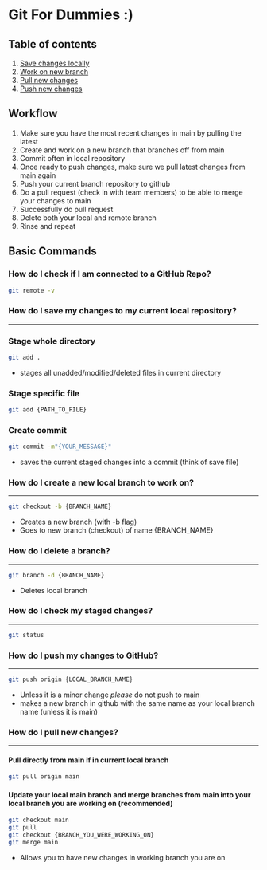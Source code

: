 # Git For Dummies :)

## Table of contents
1. [Save changes locally](#how-do-i-save-my-changes-to-my-current-local-repository)
2. [Work on new branch](#how-do-i-create-a-new-local-branch-to-work-on)
3. [Pull new changes](#how-do-i-pull-new-changes)
4. [Push new changes](#how-do-i-push-my-changes-to-github)

## Workflow

1. Make sure you have the most recent changes in main by pulling the latest
2. Create and work on a new branch that branches off from main
3. Commit often in local repository
4. Once ready to push changes, make sure we pull latest changes from main again
5. Push your current branch repository to github
6. Do a pull request (check in with team members) to be able to merge your changes to main
7. Successfully do pull request
8. Delete both your local and remote branch
9. Rinse and repeat

## Basic Commands

### How do I check if I am connected to a GitHub Repo?

```bash
git remote -v
```

### How do I save my changes to my current local repository?

---
### Stage whole directory
```bash
git add .
```

- stages all unadded/modified/deleted files in current directory

### Stage specific file
```bash
git add {PATH_TO_FILE}
```
### Create commit
```bash
git commit -m"{YOUR_MESSAGE}"
```

- saves the current staged changes into a commit (think of save file)

### How do I create a new local branch to work on?

---

```bash
git checkout -b {BRANCH_NAME}
```

- Creates a new branch (with -b flag)
- Goes to new branch (checkout) of name {BRANCH_NAME}

### How do I delete a branch?

---

```bash
git branch -d {BRANCH_NAME}
```

- Deletes local branch

### How do I check my staged changes?

---

```bash
git status
```



### How do I push my changes to GitHub?

---

```bash
git push origin {LOCAL_BRANCH_NAME}
```

- Unless it is a minor change _please_ do not push to main
- makes a new branch in github with the same name as your local branch name (unless it is main)

### How do I pull new changes?

---

#### Pull directly from main if in current local branch

```bash
git pull origin main
```

#### Update your local main branch and merge branches from main into your local branch you are working on (recommended)

```bash
git checkout main
git pull
git checkout {BRANCH_YOU_WERE_WORKING_ON}
git merge main
```

- Allows you to have new changes in working branch you are on
